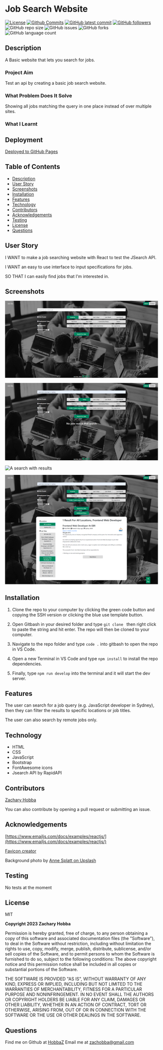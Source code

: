 # Job Search Website

[![License](https://img.shields.io/badge/License-MIT-blue.svg)](https://choosealicense.com/licenses/mit/)
[![Github Commits](https://img.shields.io/github/commit-activity/w/HobbaZ/job_search_website)](https://github.com/HobbaZ/job_search_website/commits)
[![GitHub latest commit](https://img.shields.io/github/last-commit/HobbaZ/job_search_website)](https://github.com/HobbaZ/job_search_website/branches)
[![GitHub followers](https://img.shields.io/github/followers/HobbaZ.svg)]()
![GitHub repo size](https://img.shields.io/github/repo-size/HobbaZ/job_search_website)
![[GitHub issues](https://img.shields.io/github/issues/HobbaZ/job_search_website)](https://img.shields.io/github/issues/HobbaZ/job_search_website)
![GitHub forks](https://img.shields.io/github/forks/HobbaZ/job_search_website)
![GitHub language count](https://img.shields.io/github/languages/count/HobbaZ/job_search_website)

## Description

A Basic website that lets you search for jobs.

### Project Aim

Test an api by creating a basic job search website.

### What Problem Does It Solve

Showing all jobs matching the query in one place instead of over multiple sites.

### What I Learnt

## Deployment

[Deployed to GitHub Pages](https://hobbaz.github.io/job_search_website)

## Table of Contents

- [Description](#description)
- [User Story](#user-story)
- [Screenshots](#screenshots)
- [Installation](#installation)
- [Features](#features)
- [Technology](#technology)
- [Contributors](#contributors)
- [Acknowledgements](#acknowledgements)
- [Testing](#testing)
- [License](#license)
- [Questions](#questions)

## User Story

I WANT to make a job searching website with React to test the JSearch API.

I WANT an easy to use interface to input specifications for jobs.

SO THAT I can easily find jobs that I'm interested in.

## Screenshots

![Landing page of website](/images/search.png)

![A search without results](/images/noResults.png)

![A search with results](/images/results.png)

![Filtering the search results](/images/filter.png)

## Installation

1. Clone the repo to your computer by clicking the green code button and copying the SSH version or clicking the blue use template button.

2. Open Gitbash in your desired folder and type `git clone ` then right click to paste the string and hit enter. The repo will then be cloned to your computer.

3. Navigate to the repo folder and type `code .` into gitbash to open the repo in VS Code.

4. Open a new Terminal in VS Code and type `npm install` to install the repo dependencies.

5. Finally, type `npm run develop` into the terminal and it will start the dev server.

## Features

The user can search for a job query (e.g. JavaScript developer in Sydney), then they can filter the results to specific locations or job titles.

The user can also search by remote jobs only.

## Technology

- HTML
- CSS
- JavaScript
- Bootstrap
- FontAwesome icons
- Jsearch API by RapidAPI

## Contributors

[Zachary Hobba](https://github.com/HobbaZ)

You can also contribute by opening a pull request or submitting an issue.

## Acknowledgements

[https://www.emailjs.com/docs/examples/reactjs/](https://www.emailjs.com/docs/examples/reactjs/)

[Favicon creator](https://favicon.io/favicon-generator)

Background photo by [Anne Splatt on Upslash](https://unsplash.com/photos/QckxruozjRg?utm_source=unsplash&utm_medium=referral&utm_content=creditCopyText)

## Testing

No tests at the moment

## License

MIT

**Copyright 2023 Zachary Hobba**

Permission is hereby granted, free of charge, to any person obtaining a copy of this software and associated documentation files (the "Software"), to deal in the Software without restriction, including without limitation the rights to use, copy, modify, merge, publish, distribute, sublicense, and/or sell copies of the Software, and to permit persons to whom the Software is furnished to do so, subject to the following conditions:
The above copyright notice and this permission notice shall be included in all copies or substantial portions of the Software.

THE SOFTWARE IS PROVIDED "AS IS", WITHOUT WARRANTY OF ANY KIND, EXPRESS OR IMPLIED, INCLUDING BUT NOT LIMITED TO THE WARRANTIES OF MERCHANTABILITY, FITNESS FOR A PARTICULAR PURPOSE AND NONINFRINGEMENT. IN NO EVENT SHALL THE AUTHORS OR COPYRIGHT HOLDERS BE LIABLE FOR ANY CLAIM, DAMAGES OR OTHER LIABILITY, WHETHER IN AN ACTION OF CONTRACT, TORT OR OTHERWISE, ARISING FROM, OUT OF OR IN CONNECTION WITH THE SOFTWARE OR THE USE OR OTHER DEALINGS IN THE SOFTWARE.

## Questions

Find me on Github at [HobbaZ](https://github.com/HobbaZ)
Email me at [zachobba@gmail.com](zachobba@gmail.com)
